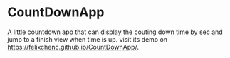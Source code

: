 # CountDownApp

A little countdown app that can display the couting down time by sec and jump to a finish view when time is up.
visit its demo on https://felixchenc.github.io/CountDownApp/.
